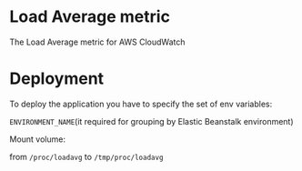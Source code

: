 # Load Average metric
The Load Average metric for AWS CloudWatch

# Deployment
To deploy the application you have to specify the set of env variables:

`ENVIRONMENT_NAME`(it required for grouping by Elastic Beanstalk environment)

Mount volume:

from `/proc/loadavg` to `/tmp/proc/loadavg`
